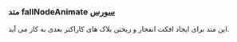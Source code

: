 <h3>
متد fallNodeAnimate
<a class="ext-link" href="classes_Tetris_Gameplay.js.html#line24" >سورس</a>
</h3>
این متد برای ایجاد افکت انفجار و ریختن بلاک های کاراکتر بعدی به کار می آید.
